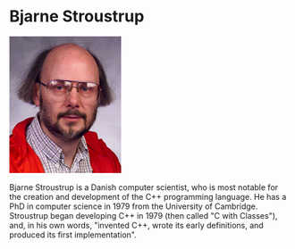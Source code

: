 # Bjarne Stroustrup

<img src="../images/stroustrup.jpg">

Bjarne Stroustrup is a Danish computer scientist, who is most notable for the creation and development of the C++ programming language. He has a PhD in computer science in 1979 from the University of Cambridge. Stroustrup began developing C++ in 1979 (then called "C with Classes"), and, in his own words, "invented C++, wrote its early definitions, and produced its first implementation".